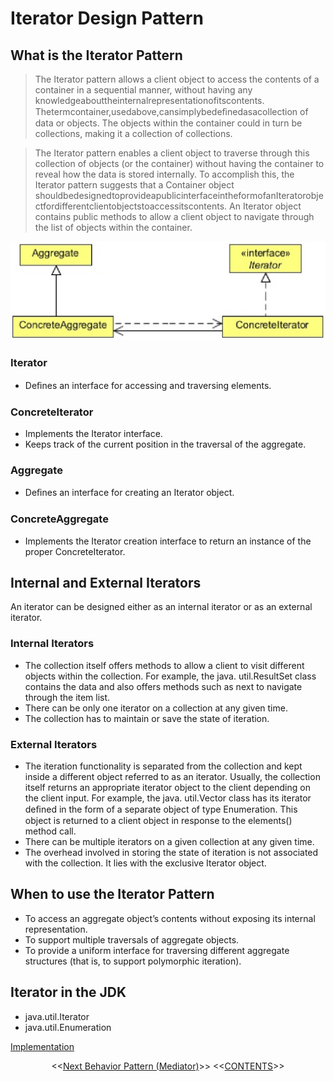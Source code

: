 #   Iterator Design Pattern


##  What is the Iterator Pattern
>   The Iterator pattern allows a client object to access the contents of a container in a sequential manner, without having any knowledgeabouttheinternalrepresentationofitscontents. Thetermcontainer,usedabove,cansimplybedeﬁnedasacollection of data or objects. The objects within the container could in turn be collections, making it a collection of collections. 

>   The Iterator pattern enables a client object to traverse through this collection of objects (or the container) without having the container to reveal how the data is stored internally. To accomplish this, the Iterator pattern suggests that a Container object shouldbedesignedtoprovideapublicinterfaceintheformofanIteratorobjectfordifferentclientobjectstoaccessitscontents. An Iterator object contains public methods to allow a client object to navigate through the list of objects within the container.


<p align="center">
    <img src="https://github.com/11andrew1991/design_patterns/blob/master/Iterator/img/iterator.PNG" />
</p>


### Iterator
-   Deﬁnes an interface for accessing and traversing elements.

### ConcreteIterator
-   Implements the Iterator interface. 
-   Keeps track of the current position in the traversal of the aggregate.

### Aggregate
-   Deﬁnes an interface for creating an Iterator object.

### ConcreteAggregate
-   Implements the Iterator creation interface to return an instance of the proper ConcreteIterator.


##  Internal and External Iterators
An iterator can be designed either as an internal iterator or as an external iterator.


### Internal Iterators
-   The collection itself offers methods to allow a client to visit different objects within the collection. For example, the java. util.ResultSet class contains the data and also offers methods such as next to navigate through the item list. 
-   There can be only one iterator on a collection at any given time. 
-   The collection has to maintain or save the state of iteration.


### External Iterators
-   The iteration functionality is separated from the collection and kept inside a different object referred to as an iterator. Usually, the collection itself returns an appropriate iterator object to the client depending on the client input. For example, the java. util.Vector class has its iterator deﬁned in the form of a separate object of type Enumeration. This object is returned to a client object in response to the elements() method call. 
-   There can be multiple iterators on a given collection at any given time.
-   The overhead involved in storing the state of iteration is not associated with the collection. It lies with the exclusive Iterator object.



##  When to use the Iterator Pattern
-   To access an aggregate object’s contents without exposing its internal representation. 
-   To support multiple traversals of aggregate objects. 
-   To provide a uniform interface for traversing different aggregate structures (that is, to support polymorphic iteration).

    
    
##  Iterator in the JDK
-   java.util.Iterator
-   java.util.Enumeration


[Implementation](https://github.com/11andrew1991/design_patterns/tree/master/Iterator/app/)


<p align="center">
    <<<a href="https://github.com/11andrew1991/design_patterns/tree/master/Mediator#mediator-design-pattern">Next Behavior Pattern (Mediator)</a>>>
    <<<a href="https://github.com/11andrew1991/design_patterns#design-patterns">CONTENTS</a>>>  
</p>